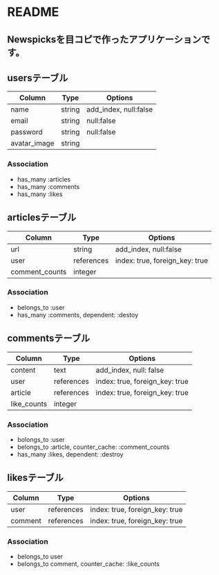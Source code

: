 # README

## Newspicksを目コピで作ったアプリケーションです。

## usersテーブル
|Column|Type|Options|
|------|----|-------|
|name|string|add_index, null:false|
|email|string|null:false|
|password|string|null:false|
|avatar_image|string|

### Association
- has_many :articles
- has_many :comments
- has_many :likes

## articlesテーブル
|Column|Type|Options|
|------|----|-------|
|url|string|add_index, null:false|
|user|references|index: true, foreign_key: true|
|comment_counts|integer|

### Association
- belongs_to :user
- has_many :comments, dependent: :destoy

## commentsテーブル
|Column|Type|Options|
|------|----|-------|
|content|text|add_index, null: false|
|user|references|index: true, foreign_key: true|
|article|references|index: true, foreign_key: true|
|like_counts|integer|

### Association
- bolongs_to :user
- belongs_to :article, counter_cache: :comment_counts
- has_many :likes, dependent: :destroy

## likesテーブル
|Column|Type|Options|
|------|----|-------|
|user|references|index: true, foreign_key: true|
|comment|references|index: true, foreign_key: true|

### Association
- belongs_to user
- belongs_to comment, counter_cache: :like_counts
